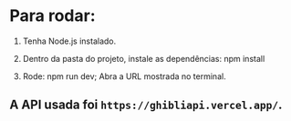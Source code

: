 # Para rodar:

1) Tenha Node.js instalado.

2) Dentro da pasta do projeto, instale as dependências:
npm install

3) Rode:
npm run dev;
Abra a URL mostrada no terminal.

## A API usada foi `https://ghibliapi.vercel.app/`.
